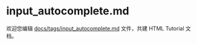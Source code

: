 input_autocomplete.md
===

欢迎您编辑 <a target="__blank" href="https://github.com/jaywcjlove/html-tutorial/blob/master/docs/tags/input_autocomplete.md">docs/tags/input_autocomplete.md</a> 文件，共建 HTML Tutorial 文档。